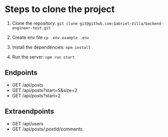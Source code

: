 # Steps to clone the project

1. Clone the repository: `git clone git@github.com:Gabriel-Villa/backend-engineer-test.git`


2. Create env file `cp .env.example .env`

3. Install the dependencies: `npm install`

4. Run the server: `npm run start`

## Endpoints

-   GET /api/posts
-   GET /api/posts?start=5&size=2
-   GET /api/posts?start=2

## Extraendpoints

-   GET /api/users
-   GET /api/posts/:postId/comments
